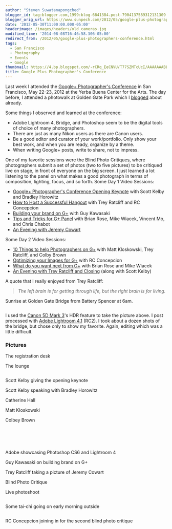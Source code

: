 ```yaml
---
author: "Steven Suwatanapongched"
blogger_id: tag:blogger.com,1999:blog-6841384.post-7904137589312131309
blogger_orig_url: https://www.sunpech.com/2012/05/google-plus-photographers-conference.html
date: '2012-05-30T11:00:00.000-05:00'
headerimage: /images/headers/old_cameras.jpg
modified_time: '2014-08-08T16:46:58.306-05:00'
redirect_from: /2012/05/google-plus-photographers-conference.html
tags:
  - San Francisco
  - Photography
  - Events
  - Google
thumbnail: https://4.bp.blogspot.com/-rCRq_EeCNVU/T77SZMTcUcI/AAAAAAABL8c/U-Fd4sTGRe8/s600/2012-05-22+at+05-16-11.jpg
title: Google Plus Photographer's Conference
---
```



Last week I attended the <a href="https://gpluspc.com/">Google+ Photographer's Conference</a> in San Francisco, May 22-23, 2012 at the Yerba Buena Center for the Arts. The day before, I attended a photowalk at Golden Gate Park which I <a href="/2012/05/google-plus-photographers-photowalk-at">blogged</a> about already.

Some things I observed and learned at the conference:

<ul>
  <li>Adobe Lightroom 4, Bridge, and Photoshop seem to be the digital tools of choice of many photographers.</li>
  <li>There are just as many Nikon users as there are Canon users.</li>
  <li>Be a good editor and curator of your work/portfolio. Only show your best work, and when you are ready, organize by a theme.</li>
  <li>When writing Google+ posts, write to share, not to impress.</li>
</ul>

One of my favorite sessions were the Blind Photo Critiques, where photographers submit a set of photos (two to five pictures) to be critiqued live on stage, in front of everyone on the big screen. I just learned a lot listening to the panel on what makes a good photograph in terms of composition, lighting, focus, and so forth.
Some Day 1 Video Sessions:

<ul>
  <li><a href="https://www.youtube.com/watch?v=QhGIHpquOPk&amp;list=PLD394180658FB90E7&amp;index=1&amp;feature=plpp_video">Google+ Photographer's Conference Opening Keynote</a> with Scott Kelby and Bradley Horowitz</li>
  <li><a href="https://www.youtube.com/watch?v=F-SqpXl3MHM&amp;list=PLD394180658FB90E7&amp;index=8&amp;feature=plpp_video">How to Host a Successful Hangout</a> with Trey Ratcliff and RC Concepcion</li>
  <li><a href="https://www.youtube.com/watch?v=JCQ8DkD8HBI&amp;list=PLD394180658FB90E7&amp;index=7&amp;feature=plpp_video">Building your brand on G+</a> with Guy Kawasaki</li>
  <li><a href="https://www.youtube.com/watch?v=ztL1pHQggXs&amp;list=PLD394180658FB90E7&amp;index=6&amp;feature=plpp_video">Tips and Tricks for G+ Panel</a> with Brian Rose, Mike Wiacek, Vincent Mo, and Chris Chabot</li>
  <li><a href="https://www.youtube.com/watch?v=xmLgqjzju90&amp;feature=relmfu">An Evening with Jeremy Cowart</a></li>
</ul>

Some Day 2 Video Sessions:
<ul>
  <li><a href="https://www.youtube.com/watch?v=uC-NIUFg6ag&amp;list=PLD394180658FB90E7&amp;index=4&amp;feature=plpp_video">10 Things to help Photographers on G+</a> with Matt Kloskowski, Trey Ratcliff, and Colby Brown</li>
  <li><a href="https://www.youtube.com/watch?v=cFpY88lbnA0&amp;list=PLD394180658FB90E7&amp;index=3&amp;feature=plpp_video">Optimizing your Images for G+</a> with RC Concepcion</li>
  <li><a href="https://www.youtube.com/watch?v=EcR2tr3kMMo&amp;feature=relmfu">What do you want next from G+</a> with Brian Rose and Mike Wiacek</li>
  <li><a href="https://www.youtube.com/watch?feature=player_embedded&amp;v=o9WhWtHB7jo#!">An Evening with Trey Ratcliff and Closing</a> (along with Scott Kelby)</li>
</ul>

A quote that I really enjoyed from Trey Ratcliff:

<blockquote class="tr_bq"><i>The left brain is for getting through life, but the right brain is for living.</i></blockquote>

Sunrise at Golden Gate Bridge from Battery Spencer at 6am.

<a href="https://4.bp.blogspot.com/-rCRq_EeCNVU/T77SZMTcUcI/AAAAAAABL8c/U-Fd4sTGRe8/s600/2012-05-22+at+05-16-11.jpg" alt="" ><img   border="0"  src="https://4.bp.blogspot.com/-rCRq_EeCNVU/T77SZMTcUcI/AAAAAAABL8c/U-Fd4sTGRe8/s400/2012-05-22+at+05-16-11.jpg" alt=""  /></a>

I used the <a href="https://www.amazon.com/gp/product/B007FGYZFI/ref=as_li_ss_tl?ie=UTF8&amp;tag=sunpech-20&amp;linkCode=as2&amp;camp=1789&amp;creative=390957&amp;creativeASIN=B007FGYZFI">Canon 5D Mark 3</a>'s HDR feature to take the picture above. I post processed with <a href="https://www.adobe.com/products/photoshop-lightroom.html">Adobe Lightroom 4.1</a> (RC2). I took about a dozen shots of the bridge, but chose only to show my favorite. Again, editing which was a little difficult.

### Pictures

The registration desk
<a href="https://2.bp.blogspot.com/-oTCtrKJYxaQ/T77ScbUyIjI/AAAAAAABL8s/9Cs-V8r-pp8/s600/2012-05-22+at+08-37-13.jpg" alt="" ><img   border="0"  src="https://2.bp.blogspot.com/-oTCtrKJYxaQ/T77ScbUyIjI/AAAAAAABL8s/9Cs-V8r-pp8/s400/2012-05-22+at+08-37-13.jpg" alt=""  /></a>

The lounge
<a href="https://2.bp.blogspot.com/-XxVCKYzYx0k/T77SeOP8FDI/AAAAAAABL80/QlK2OTqiaDM/s600/2012-05-22+at+08-44-05.jpg" alt="" ><img   border="0"  src="https://2.bp.blogspot.com/-XxVCKYzYx0k/T77SeOP8FDI/AAAAAAABL80/QlK2OTqiaDM/s400/2012-05-22+at+08-44-05.jpg" alt=""  /></a>

<a href="https://2.bp.blogspot.com/-0mH65KXwH3o/T77SfrHVtHI/AAAAAAABL9E/q2RvX5U1Jn4/s600/2012-05-22+at+09-04-34.jpg" alt="" ><img   border="0"  src="https://2.bp.blogspot.com/-0mH65KXwH3o/T77SfrHVtHI/AAAAAAABL9E/q2RvX5U1Jn4/s400/2012-05-22+at+09-04-34.jpg" alt=""  /></a>

Scott Kelby giving the opening keynote
<a href="https://4.bp.blogspot.com/-xZsaA6Y7jts/T77Sg-ZA7RI/AAAAAAABMGI/2_niL8qVvjA/s600/2012-05-22+at+09-04-55.jpg" alt="" ><img   border="0"  src="https://4.bp.blogspot.com/-xZsaA6Y7jts/T77Sg-ZA7RI/AAAAAAABMGI/2_niL8qVvjA/s400/2012-05-22+at+09-04-55.jpg" alt=""  /></a>

Scott Kelby speaking with Bradley Horowitz
<a href="https://2.bp.blogspot.com/-VAyCXaLcAPo/T77Su_K6KPI/AAAAAAABL-E/UVPOHH07UxU/s600/2012-05-22+at+09-57-41.jpg" alt="" ><img   border="0"  src="https://2.bp.blogspot.com/-VAyCXaLcAPo/T77Su_K6KPI/AAAAAAABL-E/UVPOHH07UxU/s400/2012-05-22+at+09-57-41.jpg" alt=""  /></a>

Catherine Hall
<a href="https://4.bp.blogspot.com/-QeCflImznnM/T77Sz8cvpcI/AAAAAAABL-M/bQiuWPNiAV0/s600/2012-05-22+at+10-23-32.jpg" alt="" ><img   border="0"  src="https://4.bp.blogspot.com/-QeCflImznnM/T77Sz8cvpcI/AAAAAAABL-M/bQiuWPNiAV0/s400/2012-05-22+at+10-23-32.jpg" alt=""  /></a>

Matt Kloskowski
<a href="https://2.bp.blogspot.com/-YE_s9cHuJXw/T77S14L2O0I/AAAAAAABMFE/XIvse_Fnctk/s600/2012-05-22+at+10-24-16.jpg" alt="" ><img   border="0"  src="https://2.bp.blogspot.com/-YE_s9cHuJXw/T77S14L2O0I/AAAAAAABMFE/XIvse_Fnctk/s400/2012-05-22+at+10-24-16.jpg" alt=""  /></a>

Colbey Brown
<a href="https://4.bp.blogspot.com/-65UHVA8A9Z0/T77S4HwWKXI/AAAAAAABMFM/vtpsyVetesA/s600/2012-05-22+at+10-24-17.jpg" alt="" ><img   border="0"  src="https://4.bp.blogspot.com/-65UHVA8A9Z0/T77S4HwWKXI/AAAAAAABMFM/vtpsyVetesA/s400/2012-05-22+at+10-24-17.jpg" alt=""  /></a>

<a href="https://3.bp.blogspot.com/-C9yMP-dMHxE/T77S5EcB5DI/AAAAAAABL-k/AVhKjLSxPHY/s600/2012-05-22+at+10-29-55.jpg" alt="" ><img   border="0"  src="https://3.bp.blogspot.com/-C9yMP-dMHxE/T77S5EcB5DI/AAAAAAABL-k/AVhKjLSxPHY/s400/2012-05-22+at+10-29-55.jpg" alt=""  /></a>

<a href="https://3.bp.blogspot.com/-OAwQg4TipB0/T77S6MusNOI/AAAAAAABL-s/JsNzr-Cs8q4/s600/2012-05-22+at+10-38-32.jpg" alt="" ><img   border="0"  src="https://3.bp.blogspot.com/-OAwQg4TipB0/T77S6MusNOI/AAAAAAABL-s/JsNzr-Cs8q4/s400/2012-05-22+at+10-38-32.jpg" alt=""  /></a>

<a href="https://2.bp.blogspot.com/-Vo1dVEQoGrI/T77S7r7P_pI/AAAAAAABL-0/5uSCIuYVY1E/s600/2012-05-22+at+10-41-23.jpg" alt="" ><img   border="0"  src="https://2.bp.blogspot.com/-Vo1dVEQoGrI/T77S7r7P_pI/AAAAAAABL-0/5uSCIuYVY1E/s400/2012-05-22+at+10-41-23.jpg" alt=""  /></a>

<a href="https://1.bp.blogspot.com/-OO2RYA4ic3M/T77S8dU1-oI/AAAAAAABL-8/ourexxG1f1k/s600/2012-05-22+at+10-41-35.jpg" alt="" ><img   border="0"  src="https://1.bp.blogspot.com/-OO2RYA4ic3M/T77S8dU1-oI/AAAAAAABL-8/ourexxG1f1k/s400/2012-05-22+at+10-41-35.jpg" alt=""  /></a>

<a href="https://1.bp.blogspot.com/-ED3O6mq0Js0/T77S80w3CAI/AAAAAAABL_E/59OB8XRIwEM/s600/2012-05-22+at+10-42-51.jpg" alt="" ><img   border="0"  src="https://1.bp.blogspot.com/-ED3O6mq0Js0/T77S80w3CAI/AAAAAAABL_E/59OB8XRIwEM/s400/2012-05-22+at+10-42-51.jpg" alt=""  /></a>

Adobe showcasing Photoshop CS6 and Lightroom 4
<a href="https://2.bp.blogspot.com/-DLJoFwwPdRs/T77TDNGMoXI/AAAAAAABL_s/tH1t9Mb4DcE/s600/2012-05-22+at+12-22-16.jpg" alt="" ><img   border="0"  src="https://2.bp.blogspot.com/-DLJoFwwPdRs/T77TDNGMoXI/AAAAAAABL_s/tH1t9Mb4DcE/s400/2012-05-22+at+12-22-16.jpg" alt=""  /></a>

Guy Kawasaki on building brand on G+
<a href="https://4.bp.blogspot.com/-3AUNTrMRJ8c/T77TGIB7QuI/AAAAAAABMAE/AnmY5sEhMuM/s600/2012-05-22+at+13-50-15.jpg" alt="" ><img   border="0"  src="https://4.bp.blogspot.com/-3AUNTrMRJ8c/T77TGIB7QuI/AAAAAAABMAE/AnmY5sEhMuM/s400/2012-05-22+at+13-50-15.jpg" alt=""  /></a>

Trey Ratcliff taking a picture of Jeremy Cowart
<a href="https://2.bp.blogspot.com/-G9dsrclc614/T77TQCV3ehI/AAAAAAABMIU/g6-nRoxW2yw/s600/2012-05-22+at+16-22-07.jpg" alt="" ><img   border="0"  src="https://2.bp.blogspot.com/-G9dsrclc614/T77TQCV3ehI/AAAAAAABMIU/g6-nRoxW2yw/s400/2012-05-22+at+16-22-07.jpg" alt=""  /></a>

Blind Photo Critique
<a href="https://1.bp.blogspot.com/-FQJm3P_j0DE/T77TRv_ufqI/AAAAAAABMBs/kwE_D05Rc7E/s600/2012-05-22+at+16-33-04.jpg" alt="" ><img   border="0"  src="https://1.bp.blogspot.com/-FQJm3P_j0DE/T77TRv_ufqI/AAAAAAABMBs/kwE_D05Rc7E/s400/2012-05-22+at+16-33-04.jpg" alt=""  /></a>

Live photoshoot
<a href="https://3.bp.blogspot.com/-Ex1CWAjX_FM/T77TUemwX6I/AAAAAAABMCE/NLHCQBK_g9Y/s600/2012-05-22+at+18-10-56.jpg" alt="" ><img   border="0"  src="https://3.bp.blogspot.com/-Ex1CWAjX_FM/T77TUemwX6I/AAAAAAABMCE/NLHCQBK_g9Y/s400/2012-05-22+at+18-10-56.jpg" alt=""  /></a>

<a href="https://1.bp.blogspot.com/-1bFJilSRi6k/T77TWiHLWPI/AAAAAAABMCM/ll9lwP8dea0/s600/2012-05-22+at+18-25-30.jpg" alt="" ><img   border="0"  src="https://1.bp.blogspot.com/-1bFJilSRi6k/T77TWiHLWPI/AAAAAAABMCM/ll9lwP8dea0/s400/2012-05-22+at+18-25-30.jpg" alt=""  /></a>

Some tai-chi going on early morning outside
<a href="https://1.bp.blogspot.com/-NXB2oXDfij8/T77TZMmeTeI/AAAAAAABMCc/2bFelQEIaO0/s600/2012-05-23+at+08-44-12.jpg" alt="" ><img   border="0"  src="https://1.bp.blogspot.com/-NXB2oXDfij8/T77TZMmeTeI/AAAAAAABMCc/2bFelQEIaO0/s400/2012-05-23+at+08-44-12.jpg" alt=""  /></a>

<a href="https://1.bp.blogspot.com/-qCT5Lc_SpaQ/T77TcXvAxyI/AAAAAAABMCs/qvn6INQOb-0/s600/2012-05-23+at+08-59-59.jpg" alt="" ><img   border="0"  src="https://1.bp.blogspot.com/-qCT5Lc_SpaQ/T77TcXvAxyI/AAAAAAABMCs/qvn6INQOb-0/s400/2012-05-23+at+08-59-59.jpg" alt=""  /></a>

RC Concepcion joining in for the second blind photo critique
<a href="https://1.bp.blogspot.com/-Ai523FkjjwU/T77TgVU9_mI/AAAAAAABMF0/VpfVfWvxnpQ/s600/2012-05-23+at+10-24-00.jpg" alt="" ><img   border="0"  src="https://1.bp.blogspot.com/-Ai523FkjjwU/T77TgVU9_mI/AAAAAAABMF0/VpfVfWvxnpQ/s400/2012-05-23+at+10-24-00.jpg" alt=""  /></a>